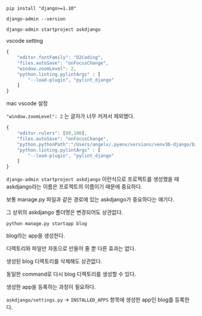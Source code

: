 #

`pip install "django>=1.10"`

`django-admin --version`

`django-admin startproject askdjango`

vscode setting

```js
{
    "editor.fontFamily": "D2Coding",
    "files.autoSave": "onFocusChange",
    "window.zoomLevel": 2,
    "python.linting.pylintArgs" : [
        "--load-plugin", "pylint_django"
    ]
}
```

mac vscode 설정

`"window.zoomLevel": 2` 는 글자가 너무 커져서 제외했다.
```js
{
    "editor.rulers": [80,100],
    "files.autoSave": "onFocusChange",
    "python.pythonPath":"/Users/angelx/.pyenv/versions/venv36-django/bin",
    "python.linting.pylintArgs" : [
        "--load-plugin", "pylint_django"
    ]
}
```

`django-admin startproject askdjango` 이런식으로 프로젝트를 생성했을 때 askdjango라는 이름은 프로젝트의 이름이기 때문에 중요하다.

보통 manage.py 파일과 같은 경로에 있는 askdjango가 중요하다는 얘기다.

그 상위의 askdjango 폴더명은 변경되어도 상관없다.

`python manage.py startapp blog`

blog라는 app을 생성한다.

디렉토리와 파일만 자동으로 만들어 줄 뿐 다른 효과는 없다.

생성된 blog 디렉토리를 삭제해도 상관없다.

동일한 command로 다시 blog 디렉토리를 생성할 수 있다.

생성한 app을 등록하는 과정이 필요하다.

`askdjango/settings.py` -> `INSTALLED_APPS` 항목에 생성한 app인 blog를 등록한다.


